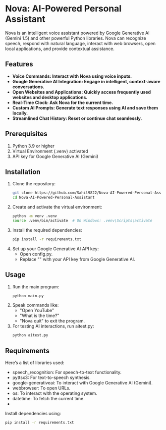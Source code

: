 # Nova: AI-Powered Personal Assistant

Nova is an intelligent voice assistant powered by Google Generative AI (Gemini 1.5) and other powerful Python libraries. Nova can recognize speech, respond with natural language, interact with web browsers, open local applications, and provide contextual assistance.

## Features
- **Voice Commands: Interact with Nova using voice inputs.**
- **Google Generative AI Integration: Engage in intelligent, context-aware conversations.**
- **Open Websites and Applications: Quickly access frequently used websites and desktop applications.**
- **Real-Time Clock: Ask Nova for the current time.**
- **Custom AI Prompts: Generate text responses using AI and save them locally.**
- **Streamlined Chat History: Reset or continue chat seamlessly.**

## Prerequisites
1. Python 3.9 or higher
2. Virtual Environment (.venv) activated
3. API key for Google Generative AI (Gemini)

## Installation
1. Clone the repository:
   ```bash
   git clone https://github.com/Sahil9822/Nova-AI-Powered-Personal-Assistant.git
   cd Nova-AI-Powered-Personal-Assistant
   ```
2. Create and activate the virtual environment:
   ```bash
   python -m venv .venv
   source .venv/bin/activate  # On Windows: .venv\Scripts\activate
   ```
3. Install the required dependencies:
   ```bash
   pip install -r requirements.txt
   ```
4. Set up your Google Generative AI API key:
   - Open config.py.
   - Replace "" with your API key from Google Generative AI.

## Usage
1. Run the main program:
   ```bash
   python main.py
   ```
2. Speak commands like:
   - "Open YouTube"
   - "What is the time?"
   - "Nova quit" to exit the program.
3. For testing AI interactions, run aitest.py:
   ```bash
   python aitest.py
   ```
   
## Requirements
Here’s a list of libraries used:
- speech_recognition: For speech-to-text functionality.
- pyttsx3: For text-to-speech synthesis.
- google-generativeai: To interact with Google Generative AI (Gemini).
- webbrowser: To open URLs.
- os: To interact with the operating system.
- datetime: To fetch the current time.
- 
Install dependencies using:
```bash
pip install -r requirements.txt
```
